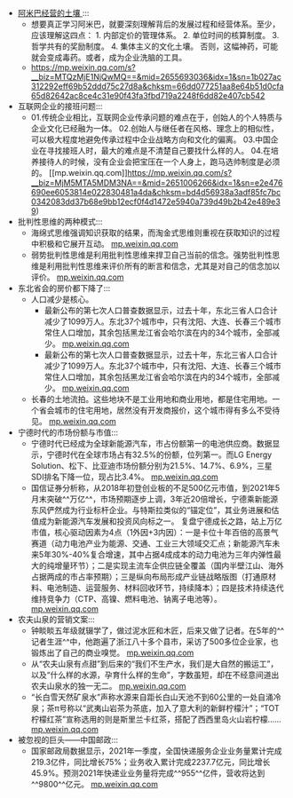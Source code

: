- [ 阿米巴经营的土壤 ](https://mp.weixin.qq.com/s?__biz=MTQzMjE1NjQwMQ==&mid=2655693036&idx=1&sn=1b027ac312292eff69b52ddd75c27d8a&chksm=66dd077251aa8e64b51d0cfa65d82642ac8ce4c31e90f43fa3fbd719a2248f6dd82e407cb542) :::
    - 想要真正学习阿米巴，就要深刻理解背后的发展过程和经营体系。至少，应该理解这四点：      1. 内部定价的管理体系。      2. 单位时间的核算制度。      3. 哲学共有的奖励制度。      4. 集体主义的文化土壤。      否则，这幅神药，可能就会变成毒药。或者，成为企业洗脑的工具。
    - [ https://mp.weixin.qq.com/s?__biz=MTQzMjE1NjQwMQ==&mid=2655693036&idx=1&sn=1b027ac312292eff69b52ddd75c27d8a&chksm=66dd077251aa8e64b51d0cfa65d82642ac8ce4c31e90f43fa3fbd719a2248f6dd82e407cb542 ](https://www.diigo.com/outliner/diigo_items/904019/12128769/596975943?key=34d57b46e1)
- 互联网企业的接班问题:::
    -   01.传统企业相比，互联网企业传承问题的难点在于，创始人的个人特质与企业文化已经融为一体。   02.创始人与继任者在风格、理念上的相似性，可以极大程度地避免传承过程中企业战略方向和文化的偏离。   03.中国企业在寻找接班人时，最大的难点是不清楚自己要找什么样的人。   04.在培养接待人的时候，没有企业会把宝压在一个人身上，跑马选帅制度是必须的。  [[mp.weixin.qq.com]]https://mp.weixin.qq.com/s?__biz=MjM5MTA5MDM3NA==&mid=2651006266&idx=1&sn=e2e476690ee6053814e022830481a4da&chksm=bd4d56938a3adf85fc7bc0342083dd37b68e9bb12ecf0f4d1472e5940a739d49b2b42e489e39)
- 批判性思维的两种模式:::
    - 海绵式思维强调知识获取的结果，而淘金式思维则重视在获取知识的过程中积极和它展开互动。  [mp.weixin.qq.com](https://mp.weixin.qq.com/s?__biz=MzA4ODM4ODQ3MQ==&mid=2651959849&idx=1&sn=07092e0c0fdd91099b290936970f71a5&chksm=8bcff431bcb87d273a79c2ea573b360dc3a3140a43c7a39b61b16820645ef6a6c448d4077c31)
    -  弱势批判性思维是利用批判性思维来捍卫自己当前的信念。强势批判性思维是利用批判性思维来评价所有的断言和信念，尤其是对自己的信念加以评价。  [mp.weixin.qq.com](https://mp.weixin.qq.com/s?__biz=MzA4ODM4ODQ3MQ==&mid=2651959849&idx=1&sn=07092e0c0fdd91099b290936970f71a5&chksm=8bcff431bcb87d273a79c2ea573b360dc3a3140a43c7a39b61b16820645ef6a6c448d4077c31)
- 东北省会的房价都下降了:::
    -  人口减少是核心。
        - 最新公布的第七次人口普查数据显示，过去十年，东北三省人口合计减少了1099万人。东北37个城市中，只有沈阳、大连、长春三个城市常住人口增加，其余包括黑龙江省会哈尔滨在内的34个城市，全部减少。  [mp.weixin.qq.com](https://mp.weixin.qq.com/s?__biz=MjM5Nzc3ODkyMA==&amp;mid=2650264960&amp;idx=1&amp;sn=04ab84040d7df0b0e7bc96898a2d8102&amp;chksm=bed7b10789a03811cfaa2405f340e54c74c5bb850691ecee4489b93d8c0ebcc772697aafc305&amp;&amp;xtrack=1&amp;scene=90&amp;subscene=93&amp;sessionid=1624950832&amp;clicktime=1624950949&amp;enterid=1624950949)
        -  最新公布的第七次人口普查数据显示，过去十年，东北三省人口合计减少了1099万人。东北37个城市中，只有沈阳、大连、长春三个城市常住人口增加，其余包括黑龙江省会哈尔滨在内的34个城市，全部减少。  [mp.weixin.qq.com](https://mp.weixin.qq.com/s?__biz=MjM5Nzc3ODkyMA==&mid=2650264960&idx=1&sn=04ab84040d7df0b0e7bc96898a2d8102&chksm=bed7b10789a03811cfaa2405f340e54c74c5bb850691ecee4489b93d8c0ebcc772697aafc305&&xtrack=1&scene=90&subscene=93&sessionid=1624950832&clicktime=1624950949&enterid=1624950949)
    -  长春的土地流拍。这些地块不是工业用地和商业用地，都是住宅用地。一个省会城市的住宅用地，居然没有开发商报价，这个城市得有多么不受待见。  [mp.weixin.qq.com](https://mp.weixin.qq.com/s?__biz=MjM5Nzc3ODkyMA==&mid=2650264960&idx=1&sn=04ab84040d7df0b0e7bc96898a2d8102&chksm=bed7b10789a03811cfaa2405f340e54c74c5bb850691ecee4489b93d8c0ebcc772697aafc305&&xtrack=1&scene=90&subscene=93&sessionid=1624950832&clicktime=1624950949&enterid=1624950949)
- 宁德时代的市场份额与市值:::
    -  宁德时代已经成为全球新能源汽车，市占份额第一的电池供应商。数据显示，宁德时代在全球市场占有32.5%的份额，位列第一。而LG Energy Solution、松下、比亚迪市场份额分别为21.5%、14.7%、6.9%，三星SDI排名下降一位，现占比3.4%。  [mp.weixin.qq.com](https://mp.weixin.qq.com/s?__biz=MzA5MDEzNjQwMA==&mid=2655407036&idx=1&sn=06b4b689f8b34ff358eda94f0ed30dfb&chksm=8ba2a183bcd52895c48e8e4682dde6d3e0ec1182895f2ca6e101e26a1a31e5ecb03092649d0a)
    -  国信证券分析称，从2018年初登创业板的不足500亿元市值，到2021年5月末突破^^万亿^^，市场预期逐步上调，3年近20倍增长，宁德乘新能源东风俨然成为行业标杆企业。与特斯拉类似的“锚定位”，其业务进展和估值成为新能源汽车发展和投资风向标之一。 复盘宁德成长之路，站上万亿市值，核心驱动因素为4点（1外因+3内因）：一是卡位十年百倍的高景气赛道（动力电池产业为能源、交通、工业三大领域交汇点；新能源汽车未来5年30%-40%复合增速，其中占据4成成本的动力电池为三年内弹性最大的纯增量环节）；二是实现主流车企供应链全覆盖（国内半壁江山、海外占据两成的市占率预期）；三是纵向布局形成产业链战略版图（打通原材料、电池制造、运营服务、材料回收环节，持续降本）；四是技术持续迭代维持竞争力（CTP、高镍、燃料电池、钠离子电池等）。  [mp.weixin.qq.com](https://mp.weixin.qq.com/s?__biz=MzA5MDEzNjQwMA==&mid=2655407036&idx=1&sn=06b4b689f8b34ff358eda94f0ed30dfb&chksm=8ba2a183bcd52895c48e8e4682dde6d3e0ec1182895f2ca6e101e26a1a31e5ecb03092649d0a)
- 农夫山泉的营销文案:::
    -  钟睒睒五年级就辍学了，做过泥水匠和木匠，后来又做了记者。在5年的^^记者生涯^^中，他跑遍了浙江八十多个县市，采访了500多位企业家，也锻炼出了自己的商业嗅觉。  [mp.weixin.qq.com](https://mp.weixin.qq.com/s?__biz=MTA3NDI5ODU0MQ==&mid=2655890732&idx=1&sn=3c759cb9eedd143953a272e1f131c3d4&chksm=738e84ee44f90df888c1950c5510a2931f269ab41aeaf526e3ec7e865c9a150896c67e077270)
    -  从“农夫山泉有点甜”到后来的“我们不生产水，我们是大自然的搬运工”，以及“什么样的水源，孕育什么样的生命”，字数虽短，却在不经意间道出农夫山泉水的独一无二。  [mp.weixin.qq.com](https://mp.weixin.qq.com/s?__biz=MTA3NDI5ODU0MQ==&mid=2655890732&idx=1&sn=3c759cb9eedd143953a272e1f131c3d4&chksm=738e84ee44f90df888c1950c5510a2931f269ab41aeaf526e3ec7e865c9a150896c67e077270)
    -  “长白雪天然矿泉水”声称水源来自距长白山天池不到60公里的一处自涌冷泉；茶π号称以“武夷山岩茶为茶底，加入了意大利的新鲜柠檬汁”；“TOT柠檬红茶”宣称选用的则是斯里兰卡红茶，搭配了西西里岛火山岩柠檬……  [mp.weixin.qq.com](https://mp.weixin.qq.com/s?__biz=MTA3NDI5ODU0MQ==&mid=2655890732&idx=1&sn=3c759cb9eedd143953a272e1f131c3d4&chksm=738e84ee44f90df888c1950c5510a2931f269ab41aeaf526e3ec7e865c9a150896c67e077270)
- 被忽视的巨头——中国邮政:::
    -  国家邮政局数据显示，2021年一季度，全国快递服务企业业务量累计完成219.3亿件，同比增长75%；业务收入累计完成2237.7亿元，同比增长45.9%。预测2021年快递业业务量将完成^^955^^亿件，营收将达到^^9800^^亿元。  [mp.weixin.qq.com](https://mp.weixin.qq.com/s?__biz=MzA5MDEzNjQwMA==&mid=2655406981&idx=1&sn=ce1663e7c893291dcae6f5ec65d026b0&chksm=8ba2a1babcd528ac37e6b80f69307936e31f1e548c5f1d13fdb1921fa2d17859014eab2d5347)
